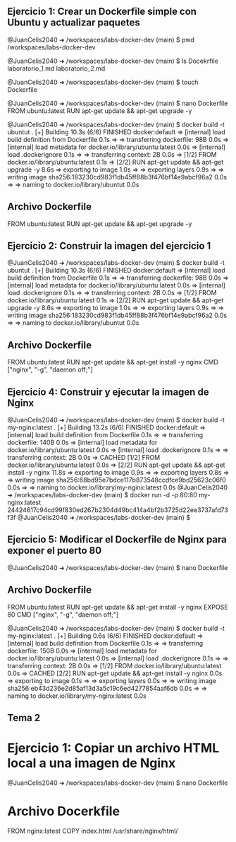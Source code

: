 ## Ejercicio 1: Crear un Dockerfile simple con Ubuntu y actualizar paquetes

@JuanCelis2040 ➜ /workspaces/labs-docker-dev (main) $ pwd
/workspaces/labs-docker-dev

@JuanCelis2040 ➜ /workspaces/labs-docker-dev (main) $ ls
Docekrfile  laboratorio_1.md  laboratorio_2.md

@JuanCelis2040 ➜ /workspaces/labs-docker-dev (main) $ touch Dockerfile

@JuanCelis2040 ➜ /workspaces/labs-docker-dev (main) $ nano Dockerfile
FROM ubuntu:latest
RUN apt-get update && apt-get upgrade -y


@JuanCelis2040 ➜ /workspaces/labs-docker-dev (main) $ docker build -t ubuntut .
[+] Building 10.3s (6/6) FINISHED                            docker:default
 => [internal] load build definition from Dockerfile                   0.1s
 => => transferring dockerfile: 98B                                    0.0s
 => [internal] load metadata for docker.io/library/ubuntu:latest       0.0s
 => [internal] load .dockerignore                                      0.1s
 => => transferring context: 2B                                        0.0s
 => [1/2] FROM docker.io/library/ubuntu:latest                         0.1s
 => [2/2] RUN apt-get update && apt-get upgrade -y                     8.6s
 => exporting to image                                                 1.0s 
 => => exporting layers                                                0.9s 
 => => writing image sha256:183230cd983f1db45ff88b3f476bf14e9abcf96a2  0.0s 
 => => naming to docker.io/library/ubuntut                             0.0s 

## Archivo Dockerfile
FROM ubuntu:latest
RUN apt-get update && apt-get upgrade -y

 ## Ejercicio 2: Construir la imagen del ejercicio 1

 @JuanCelis2040 ➜ /workspaces/labs-docker-dev (main) $ docker build -t ubuntut .
[+] Building 10.3s (6/6) FINISHED                            docker:default
 => [internal] load build definition from Dockerfile                   0.1s
 => => transferring dockerfile: 98B                                    0.0s
 => [internal] load metadata for docker.io/library/ubuntu:latest       0.0s
 => [internal] load .dockerignore                                      0.1s
 => => transferring context: 2B                                        0.0s
 => [1/2] FROM docker.io/library/ubuntu:latest                         0.1s
 => [2/2] RUN apt-get update && apt-get upgrade -y                     8.6s
 => exporting to image                                                 1.0s 
 => => exporting layers                                                0.9s 
 => => writing image sha256:183230cd983f1db45ff88b3f476bf14e9abcf96a2  0.0s 
 => => naming to docker.io/library/ubuntut                             0.0s 

 ## Archivo Dockerfile
FROM ubuntu:latest
RUN apt-get update && apt-get install -y nginx
CMD ["nginx", "-g", "daemon off;"]


## Ejercicio 4: Construir y ejecutar la imagen de Nginx

@JuanCelis2040 ➜ /workspaces/labs-docker-dev (main) $ docker build -t my-nginx:latest .
[+] Building 13.2s (6/6) FINISHED                            docker:default
 => [internal] load build definition from Dockerfile                   0.1s
 => => transferring dockerfile: 140B                                   0.0s
 => [internal] load metadata for docker.io/library/ubuntu:latest       0.0s
 => [internal] load .dockerignore                                      0.1s
 => => transferring context: 2B                                        0.0s
 => CACHED [1/2] FROM docker.io/library/ubuntu:latest                  0.0s
 => [2/2] RUN apt-get update && apt-get install -y nginx              11.8s
 => exporting to image                                                 0.9s 
 => => exporting layers                                                0.8s 
 => => writing image sha256:68bd95e7bdce117b873548ccdfce9bd25623c06f0  0.0s 
 => => naming to docker.io/library/my-nginx:latest                     0.0s 
@JuanCelis2040 ➜ /workspaces/labs-docker-dev (main) $ docker run -d -p 80:80 my-nginx:latest                                                            
24424617c94cd99f830ed267b2304d49bc414a4bf2b3725d22ee3737afd73f3f
@JuanCelis2040 ➜ /workspaces/labs-docker-dev (main) $ 

## Ejercicio 5: Modificar el Dockerfile de Nginx para exponer el puerto 80
@JuanCelis2040 ➜ /workspaces/labs-docker-dev (main) $ nano Dockerfile

## Archivo Dockerfile
FROM ubuntu:latest
RUN apt-get update && apt-get install -y nginx
EXPOSE 80
CMD ["nginx", "-g", "daemon off;"]

@JuanCelis2040 ➜ /workspaces/labs-docker-dev (main) $ docker build -t my-nginx:latest .
[+] Building 0.6s (6/6) FINISHED                             docker:default
 => [internal] load build definition from Dockerfile                   0.1s
 => => transferring dockerfile: 150B                                   0.0s
 => [internal] load metadata for docker.io/library/ubuntu:latest       0.0s
 => [internal] load .dockerignore                                      0.1s
 => => transferring context: 2B                                        0.0s
 => [1/2] FROM docker.io/library/ubuntu:latest                         0.0s
 => CACHED [2/2] RUN apt-get update && apt-get install -y nginx        0.0s
 => exporting to image                                                 0.1s
 => => exporting layers                                                0.0s
 => => writing image sha256:eb43d236e2d85af13d3a5c19c6ed4277854aaf6db  0.0s
 => => naming to docker.io/library/my-nginx:latest                     0.0s

 ## Tema 2
 # Ejercicio 1: Copiar un archivo HTML local a una imagen de Nginx

 @JuanCelis2040 ➜ /workspaces/labs-docker-dev (main) $ nano Dockerfile
 # Archivo Docerkfile
 FROM nginx:latest
COPY index.html /usr/share/nginx/html/


